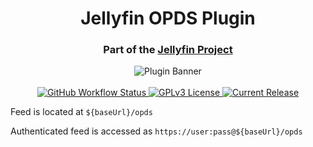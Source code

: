 <h1 align="center">Jellyfin OPDS Plugin</h1>
<h3 align="center">Part of the <a href="https://jellyfin.media">Jellyfin Project</a></h3>

<p align="center">
<img alt="Plugin Banner" src="https://raw.githubusercontent.com/jellyfin/jellyfin-ux/master/plugins/SVG/jellyfin-plugin-opds.svg?sanitize=true"/>
<br/>
<br/>
<a href="https://github.com/jellyfin/jellyfin-plugin-opds/actions?query=workflow%3A%22Build+Plugin%22">
<img alt="GitHub Workflow Status" src="https://img.shields.io/github/workflow/status/jellyfin/jellyfin-plugin-opds/Test%20Build%20Plugin.svg">
</a>
<a href="https://github.com/jellyfin/jellyfin-plugin-opds">
<img alt="GPLv3 License" src="https://img.shields.io/github/license/jellyfin/jellyfin-plugin-opds.svg"/>
</a>
<a href="https://github.com/jellyfin/jellyfin-plugin-opds/releases">
<img alt="Current Release" src="https://img.shields.io/github/release/jellyfin/jellyfin-plugin-opds.svg"/>
</a>
</p>

Feed is located at `${baseUrl}/opds`

Authenticated feed is accessed as `https://user:pass@${baseUrl}/opds`
